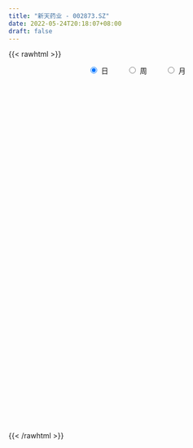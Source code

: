 ```yaml
---
title: "新天药业 - 002873.SZ"
date: 2022-05-24T20:18:07+08:00
draft: false
---
```

{{< rawhtml >}}
    <div style="text-align: center">
        <label style="padding: 1rem;"><input style="margin-right: .5rem" type="radio" name="period" value="D" checked onclick="period_change(this)">日</label>
        <label style="padding: 1rem;"><input style="margin-right: .5rem" type="radio" name="period" value="W" onclick="period_change(this)">周</label>
        <label style="padding: 1rem;"><input style="margin-right: .5rem" type="radio" name="period" value="M" onclick="period_change(this)">月</label>
    </div>
    <div id="chart" style="height: 700px;"></div> 
    <script type="text/javascript">
        const D_v = [24715.81,18120.41,24978.77,14807.0,13127.99,13633.59,8765.7,11957.4,8696.5,22290.1,14133.92,14016.88,11440.1,23404.55,13390.45,9945.0,8861.8,7482.54,7365.0,15581.73,11246.3,21466.5,11380.1,9120.42,6681.4,9017.72,13728.98,13682.2,17702.6,17655.6,14739.3,11319.2,12136.91,30451.6,52728.48,37661.29,27456.74,24420.52,17804.32,22872.69,14529.74,16535.61,13009.0,25426.0,15674.3,13408.0,15758.5,22353.2,18112.7,12294.31,12324.7,13164.8,15031.0,13748.0,9312.0,11059.79,12856.29,17052.29,8903.0,8312.0,12760.0,9969.0,8066.2,9204.7,8085.6,11410.9,11758.3,12037.3,11416.1,10175.37,12688.54,13873.02,7329.32,10973.2,6941.72,10850.0,27797.7,16879.37,15688.14,11519.75,12240.15,16129.81,14977.25,14001.5,8698.4,12789.5,16292.6,17965.65,15420.1,19074.95,12520.99,11849.57,17176.0,24327.5,24892.92,11468.3,15385.2,12308.4,20760.63,21590.97,18598.2,14095.34,15863.9,15883.23,8275.16,7845.08,9588.3,11549.9,32039.0,33499.1,22237.5,32862.23,13867.17,26490.34,51060.84,31153.59,28374.12,23462.15,33867.72,18898.92,27095.85,48805.3,27966.44,22360.18,91803.09,143190.97,80784.46,76938.61,40465.88,40793.08,41543.56,50558.86,136727.32,198269.78,119960.46,102415.23,91348.56,52138.52,39329.78,99443.66,48857.9,44948.94,39033.84,49114.3,49453.13,41168.14,25764.9,48626.3,35035.26,164230.72,74538.2,144336.56,217648.06,176234.66,243810.99,256646.07,151559.37,137445.27,99706.83,93881.56,220620.77,230561.55,375240.66,253749.6,321513.91,281226.69,248054.56,250546.24,177640.06,176641.27,140190.98,104358.23,130276.2,87047.26,90613.72,64604.68,155875.26,129327.85,153987.73,86765.77,155552.86,118005.1,100470.4,86231.02,77262.39,149579.5,81985.83,73507.62,102450.19,189594.89,273847.19,203001.54,243339.65,144013.16,116392.74,127761.58,162912.35,134421.16,98691.83,156432.14,123182.85,109715.78,143889.28,142641.18,85772.96,109428.3,130713.83,87002.75,142872.59,128772.23,147784.66,162629.67,143207.25,124811.04,107323.52,112824.46,113067.78,93180.4,82569.38,73233.01,49848.89,53792.29,42521.88,61770.82,45164.22,40643.71,34912.8,35775.81,36863.7,44295.05,37874.3,49483.77,49703.74,48452.4,45882.25,96846.25,90002.12,135686.29,175351.53,130990.78,108385.01,114255.77,72891.3,61848.8,43551.51,55181.54,47434.94,53223.24,71822.07,72129.72]
const D_histogram = [0.0,-0.0004531054,-0.0260670757,-0.0325449763,-0.0592130631,-0.0716546475,-0.0788821027,-0.0768518961,-0.0657850761,-0.0426879041,-0.0362594507,-0.0441514362,-0.0333440567,0.0031861711,0.0204124716,0.020058835,0.013643414,0.0087115726,0.0031422502,0.0069606084,0.0191655861,0.03367812,0.0266164353,0.0095073254,0.0173148201,0.0221793611,0.0434583156,0.0561526306,0.0717285463,0.0532670046,0.0464627795,0.0535594011,0.0557346578,0.0822109038,0.1132875088,0.0973693543,0.0512426286,-0.0011019547,-0.0378451329,-0.0800024998,-0.0950813027,-0.0949056351,-0.0876739113,-0.0728994873,-0.0791627151,-0.0894495036,-0.0723503857,-0.0429148691,-0.0327130673,-0.0236353679,-0.0320917538,-0.0460056549,-0.074356915,-0.1014414809,-0.0969164115,-0.0712296567,-0.029359887,0.0032113854,0.0223111195,0.0355590518,0.0316065124,0.0343283255,0.0428313736,0.0380071014,0.0377593262,0.0252714967,0.0275791855,0.0152747067,0.0049134353,-0.0000603082,-0.0159787206,-0.0164625613,-0.0076689136,0.0115058723,0.0165703153,0.0279695803,0.04678793,0.0523026634,0.0636466023,0.0710695711,0.0782216233,0.0923981294,0.0995448167,0.0980334555,0.0895854893,0.0688215147,0.0740847711,0.0779028967,0.0544573624,0.0432868902,0.0402907224,0.0347422008,0.0319026857,0.041316123,0.0036023506,-0.0124712354,-0.0569445594,-0.0575151983,-0.0281355734,0.0066957365,0.0271548469,0.0392965346,0.0536995406,0.0440343844,0.0342724067,0.0285273572,0.0173356159,0.0101120438,0.0034529768,0.0125307633,0.0059000937,-0.0293811062,-0.0460695929,-0.0236977927,0.0197591934,0.0403939715,0.0523789466,0.0463501799,0.0164839944,0.0028164369,-0.0090948581,-0.0457828443,-0.0719135279,-0.0745771404,0.0098915201,0.0328415581,0.0459492858,0.0131674127,-0.0122271659,-0.0156780215,-0.0121782868,-0.021708531,0.0581462047,0.0780261583,0.0839839918,0.1151735127,0.086889943,0.0494178429,0.0271835652,0.0392161958,0.030525027,0.0207177946,-0.0052764896,-0.0113238661,-0.0268622666,-0.0372628579,-0.0533856736,-0.0759572671,-0.0807928151,-0.0191909318,0.0144967434,0.1284448847,0.2392075584,0.4035252116,0.5031700175,0.4167862567,0.327786392,0.3093501328,0.3915627064,0.5431450283,0.4584359368,0.4983302287,0.4969482392,0.5988229109,0.7638169933,0.74419377,0.5533053188,0.4405916627,0.2790344536,0.0998015848,-0.0819800067,-0.2416030616,-0.4390459892,-0.592683177,-0.7541313804,-0.8388173938,-0.8773354349,-0.7495185636,-0.703680424,-0.6532263256,-0.50722312,-0.3997266863,-0.4359614287,-0.3966559157,-0.2307493786,-0.1487398656,-0.1245518011,-0.1120621345,0.0286275103,0.2549935189,0.5372902132,0.5105973335,0.463417174,0.3626933669,0.260304491,0.1680278561,0.1267488304,-0.0019444146,-0.0497647735,-0.2248793167,-0.3667024338,-0.389405833,-0.3168624937,-0.2783220747,-0.2924743295,-0.3312248957,-0.3104929494,-0.2592394099,-0.0971394972,-0.0774177177,-0.0137760974,0.0945104804,0.1036341215,-0.0049933154,-0.1013087798,-0.178245653,-0.2124317426,-0.2998709893,-0.3062929017,-0.3534355803,-0.4024027455,-0.455411133,-0.4745887104,-0.5145089756,-0.4901365093,-0.4760430835,-0.4501772176,-0.4006699081,-0.3705736555,-0.3737986128,-0.3688078666,-0.409142843,-0.4122988484,-0.3508415112,-0.3042765001,-0.1864684313,-0.0406062913,0.1625108838,0.3292313152,0.3966402806,0.4286356856,0.4747091324,0.4686733213,0.4579425916,0.4227281275,0.3622012476,0.3245324935,0.2973203397,0.3105962186,0.2208482058]
const D_fast = [0.0,-0.0005663818,-0.032697121,-0.0473112657,-0.0887826182,-0.1191378646,-0.1460858454,-0.1632686128,-0.1686480618,-0.1562228658,-0.1588592751,-0.1777891197,-0.1753177544,-0.1379909838,-0.1156615654,-0.1110004933,-0.1140050608,-0.116759009,-0.1215427689,-0.1159842586,-0.0989878844,-0.0760558204,-0.0764633963,-0.0911956748,-0.0790594751,-0.0686500939,-0.0365065605,-0.0097740878,0.0237339645,0.0185891739,0.0234006438,0.0438871156,0.0599960367,0.1070250086,0.1664234908,0.174847675,0.1415316064,0.0889115344,0.0427070731,-0.0194509189,-0.0583000474,-0.0818507885,-0.0965375426,-0.0999879904,-0.1260418969,-0.1586910614,-0.1596795399,-0.1409727406,-0.1389492056,-0.1357803482,-0.1522596725,-0.1776749873,-0.2246154763,-0.2770604123,-0.2967644458,-0.2888851052,-0.2543553072,-0.2209811884,-0.1963036745,-0.1741659792,-0.1702168905,-0.1589129961,-0.1397021045,-0.1350246013,-0.125832545,-0.1320025004,-0.1228000152,-0.1312858173,-0.1404187298,-0.1454075504,-0.1653206429,-0.169920124,-0.1630437047,-0.1409924507,-0.1317854289,-0.1133937688,-0.0828784366,-0.0642880374,-0.0370324479,-0.0118420863,0.0148653717,0.0521414101,0.0841743016,0.1071713044,0.1211197104,0.1175611145,0.1413455637,0.1646394135,0.1548082198,0.1544594702,0.1615359829,0.1646730116,0.1698091678,0.1895516359,0.1527384512,0.1335470563,0.0748375925,0.059888154,0.0822338855,0.1187391295,0.1459869517,0.1679527731,0.1957806642,0.197124104,0.1959302281,0.1973170179,0.1904591806,0.1857636194,0.1799677966,0.1921782739,0.1870226277,0.1443961513,0.1161902663,0.1326376184,0.1810344028,0.2117676738,0.2368473855,0.2424061638,0.2166609769,0.2036975287,0.1895125191,0.1413788219,0.0972697563,0.0759618587,0.1629033992,0.1940638267,0.2186588759,0.189168856,0.1607174859,0.1533471249,0.1538022879,0.1388449109,0.2332361978,0.2726226909,0.2995765224,0.3595594215,0.3529983376,0.3278806982,0.3124423118,0.3342789913,0.3332190793,0.3285912955,0.3012778889,0.2923995459,0.2701455787,0.250429273,0.2209600389,0.1793991286,0.1543653768,0.2111695272,0.2484813882,0.3945407508,0.565105314,0.8303042702,1.0557415803,1.0735543837,1.066501117,1.1254023911,1.3055056412,1.5928742202,1.6227741129,1.787250962,1.9101060323,2.1616864317,2.5176347625,2.6840599816,2.6314978601,2.6289321197,2.5371335241,2.3828510514,2.1805744583,1.9605506379,1.653346213,1.3515382309,1.0015571825,0.7071668206,0.4493149208,0.3897521513,0.2596701848,0.1468177018,0.1660151274,0.1735798895,0.0283547899,-0.031503676,0.0767155165,0.1215400631,0.1145901773,0.0990643103,0.2469108326,0.537025221,0.9536444686,1.0546009222,1.1232750563,1.1132245909,1.0759118377,1.0256421669,1.0160503488,0.8868710002,0.8266094478,0.5952750755,0.3617763499,0.2417214925,0.2350492083,0.2040091086,0.1167382715,-0.0048185186,-0.0617098097,-0.0752661226,0.0625489157,0.0629162658,0.1231138618,0.2550280597,0.2900602311,0.1801844654,0.058541806,-0.0629564805,-0.1502505057,-0.3126574998,-0.3956526376,-0.5311542112,-0.6807220628,-0.8475832335,-0.9854079886,-1.1539554976,-1.2521171586,-1.3570345037,-1.4437129422,-1.4943731097,-1.556920271,-1.6535948815,-1.7408061019,-1.8834267891,-1.9896575066,-2.0159105472,-2.0454146611,-1.9742237001,-1.838513133,-1.5947682369,-1.3457399767,-1.1791709411,-1.0400166148,-0.8752658849,-0.7641333656,-0.6603784475,-0.5899108797,-0.5598874477,-0.5164230784,-0.4693051472,-0.3783802137,-0.412916175]
const D_slow = [0.0,-0.0001132764,-0.0066300453,-0.0147662894,-0.0295695551,-0.047483217,-0.0672037427,-0.0864167167,-0.1028629857,-0.1135349618,-0.1225998244,-0.1336376835,-0.1419736977,-0.1411771549,-0.136074037,-0.1310593282,-0.1276484748,-0.1254705816,-0.1246850191,-0.122944867,-0.1181534705,-0.1097339404,-0.1030798316,-0.1007030003,-0.0963742952,-0.090829455,-0.0799648761,-0.0659267184,-0.0479945818,-0.0346778307,-0.0230621358,-0.0096722855,0.0042613789,0.0248141049,0.0531359821,0.0774783206,0.0902889778,0.0900134891,0.0805522059,0.060551581,0.0367812553,0.0130548465,-0.0088636313,-0.0270885031,-0.0468791819,-0.0692415578,-0.0873291542,-0.0980578715,-0.1062361383,-0.1121449803,-0.1201679187,-0.1316693324,-0.1502585612,-0.1756189314,-0.1998480343,-0.2176554485,-0.2249954202,-0.2241925739,-0.218614794,-0.209725031,-0.2018234029,-0.1932413216,-0.1825334781,-0.1730317028,-0.1635918712,-0.1572739971,-0.1503792007,-0.146560524,-0.1453321652,-0.1453472422,-0.1493419224,-0.1534575627,-0.1553747911,-0.152498323,-0.1483557442,-0.1413633491,-0.1296663666,-0.1165907008,-0.1006790502,-0.0829116574,-0.0633562516,-0.0402567192,-0.0153705151,0.0091378488,0.0315342212,0.0487395998,0.0672607926,0.0867365168,0.1003508574,0.1111725799,0.1212452605,0.1299308107,0.1379064821,0.1482355129,0.1491361006,0.1460182917,0.1317821519,0.1174033523,0.1103694589,0.1120433931,0.1188321048,0.1286562384,0.1420811236,0.1530897197,0.1616578214,0.1687896607,0.1731235646,0.1756515756,0.1765148198,0.1796475106,0.181122534,0.1737772575,0.1622598592,0.1563354111,0.1612752094,0.1713737023,0.1844684389,0.1960559839,0.2001769825,0.2008810917,0.1986073772,0.1871616661,0.1691832842,0.1505389991,0.1530118791,0.1612222686,0.1727095901,0.1760014432,0.1729446518,0.1690251464,0.1659805747,0.1605534419,0.1750899931,0.1945965327,0.2155925306,0.2443859088,0.2661083945,0.2784628553,0.2852587466,0.2950627955,0.3026940523,0.3078735009,0.3065543785,0.303723412,0.2970078453,0.2876921309,0.2743457125,0.2553563957,0.2351581919,0.230360459,0.2339846448,0.266095866,0.3258977556,0.4267790585,0.5525715629,0.656768127,0.738714725,0.8160522582,0.9139429348,1.0497291919,1.1643381761,1.2889207333,1.4131577931,1.5628635208,1.7538177691,1.9398662116,2.0781925413,2.188340457,2.2580990704,2.2830494666,2.2625544649,2.2021536995,2.0923922022,1.944221408,1.7556885629,1.5459842144,1.3266503557,1.1392707148,0.9633506088,0.8000440274,0.6732382474,0.5733065758,0.4643162187,0.3651522397,0.3074648951,0.2702799287,0.2391419784,0.2111264448,0.2182833224,0.2820317021,0.4163542554,0.5440035887,0.6598578823,0.750531224,0.8156073467,0.8576143108,0.8893015184,0.8888154147,0.8763742213,0.8201543922,0.7284787837,0.6311273255,0.551911702,0.4823311834,0.409212601,0.3264063771,0.2487831397,0.1839732872,0.1596884129,0.1403339835,0.1368899592,0.1605175793,0.1864261096,0.1851777808,0.1598505858,0.1152891726,0.0621812369,-0.0127865104,-0.0893597358,-0.1777186309,-0.2783193173,-0.3921721005,-0.5108192781,-0.639446522,-0.7619806494,-0.8809914202,-0.9935357246,-1.0937032016,-1.1863466155,-1.2797962687,-1.3719982354,-1.4742839461,-1.5773586582,-1.665069036,-1.741138161,-1.7877552689,-1.7979068417,-1.7572791207,-1.6749712919,-1.5758112218,-1.4686523004,-1.3499750173,-1.2328066869,-1.118321039,-1.0126390072,-0.9220886953,-0.8409555719,-0.766625487,-0.6889764323,-0.6337643809]
const D_data = [['2021-05-13', 12.9274, 13.2396, 12.8423, 13.4737],['2021-05-14', 13.2893, 13.2325, 13.1048, 13.3744],['2021-05-17', 13.268, 12.8352, 12.7713, 13.3106],['2021-05-18', 12.8352, 12.9629, 12.6152, 12.9842],['2021-05-19', 12.9629, 12.5798, 12.5727, 12.9629],['2021-05-20', 12.5088, 12.5939, 12.4378, 12.7713],['2021-05-21', 12.6436, 12.5372, 12.4875, 12.8068],['2021-05-24', 12.821, 12.5656, 12.3456, 12.8423],['2021-05-25', 12.5798, 12.6436, 12.4591, 12.7075],['2021-05-26', 12.6436, 12.8281, 12.374, 12.9913],['2021-05-27', 12.7358, 12.6507, 12.5939, 12.7997],['2021-05-28', 12.6933, 12.4166, 12.4095, 12.7004],['2021-05-31', 12.5656, 12.6081, 12.3598, 12.6152],['2021-06-01', 12.7075, 13.0267, 12.6223, 13.2325],['2021-06-02', 12.9629, 12.9203, 12.8068, 13.1474],['2021-06-03', 12.9203, 12.7429, 12.7217, 13.0551],['2021-06-04', 12.8848, 12.6436, 12.6294, 12.8848],['2021-06-07', 12.6436, 12.6223, 12.5088, 12.7217],['2021-06-08', 12.7642, 12.5727, 12.5514, 12.7642],['2021-06-09', 12.5585, 12.672, 12.4662, 12.7217],['2021-06-10', 12.7004, 12.8139, 12.6223, 12.8919],['2021-06-11', 12.8494, 12.9203, 12.8423, 13.2112],['2021-06-15', 12.8919, 12.6791, 12.601, 13.0126],['2021-06-16', 12.6791, 12.4875, 12.4378, 12.6791],['2021-06-17', 12.4024, 12.7713, 12.4024, 12.8281],['2021-06-18', 12.7713, 12.7713, 12.6649, 12.8707],['2021-06-21', 12.7146, 13.0622, 12.6365, 13.0835],['2021-06-22', 13.2041, 13.0764, 12.9913, 13.3247],['2021-06-23', 13.0055, 13.2325, 12.899, 13.2751],['2021-06-24', 13.2325, 12.8423, 12.7855, 13.2325],['2021-06-25', 12.8352, 12.9558, 12.7784, 13.2325],['2021-06-28', 12.9558, 13.1687, 12.9132, 13.1828],['2021-06-29', 13.2538, 13.1757, 13.0409, 13.3744],['2021-06-30', 13.1899, 13.6156, 13.0764, 13.8356],['2021-07-01', 13.7434, 13.9136, 13.5589, 14.3819],['2021-07-02', 14.0059, 13.4596, 13.2609, 14.1478],['2021-07-05', 13.3744, 12.9842, 12.7784, 13.4596],['2021-07-06', 12.9416, 12.672, 12.5372, 13.048],['2021-07-07', 12.5798, 12.6223, 12.5585, 12.7926],['2021-07-08', 12.6294, 12.303, 12.2889, 12.7429],['2021-07-09', 12.3456, 12.4237, 12.2179, 12.5301],['2021-07-12', 12.5017, 12.5017, 12.4237, 12.7217],['2021-07-13', 12.4733, 12.5372, 12.3314, 12.6294],['2021-07-14', 12.5958, 12.6244, 12.4102, 12.9029],['2021-07-15', 12.5102, 12.3174, 12.2103, 12.5601],['2021-07-16', 12.3245, 12.146, 12.1389, 12.4316],['2021-07-19', 12.2174, 12.4316, 12.2031, 12.6173],['2021-07-20', 12.4745, 12.653, 12.4316, 12.7886],['2021-07-21', 12.653, 12.4745, 12.4459, 12.7529],['2021-07-22', 12.453, 12.4745, 12.3745, 12.6101],['2021-07-23', 12.5316, 12.2174, 12.196, 12.5673],['2021-07-26', 12.2531, 12.0389, 11.9675, 12.3674],['2021-07-27', 12.096, 11.6747, 11.6676, 12.2103],['2021-07-28', 11.6747, 11.4462, 11.2034, 11.7747],['2021-07-29', 11.5319, 11.6747, 11.5319, 11.7747],['2021-07-30', 11.639, 11.9246, 11.589, 12.0317],['2021-08-02', 12.1674, 12.2388, 11.9389, 12.3674],['2021-08-03', 12.4816, 12.2817, 12.1389, 12.4816],['2021-08-04', 12.2317, 12.2317, 12.146, 12.3102],['2021-08-05', 12.3102, 12.2388, 12.1603, 12.4102],['2021-08-06', 12.196, 12.046, 11.9175, 12.3316],['2021-08-09', 12.046, 12.1246, 11.9246, 12.196],['2021-08-10', 12.1389, 12.2317, 12.1389, 12.2745],['2021-08-11', 12.2317, 12.0817, 11.996, 12.2674],['2021-08-12', 12.1317, 12.1317, 12.0032, 12.2388],['2021-08-13', 12.0175, 11.9461, 11.8532, 12.1317],['2021-08-16', 12.0103, 12.1032, 11.9532, 12.2531],['2021-08-17', 12.0674, 11.8889, 11.8104, 12.1674],['2021-08-18', 11.8532, 11.839, 11.6747, 11.8961],['2021-08-19', 11.8889, 11.8461, 11.739, 11.9461],['2021-08-20', 11.8604, 11.6247, 11.5319, 11.8604],['2021-08-23', 11.6105, 11.739, 11.5033, 11.8461],['2021-08-24', 11.7461, 11.8461, 11.7461, 11.8747],['2021-08-25', 11.8175, 12.0317, 11.789, 12.096],['2021-08-26', 12.0246, 11.9104, 11.8747, 12.0317],['2021-08-27', 11.4676, 12.0317, 11.4676, 12.1032],['2021-08-30', 12.8529, 12.2174, 12.0817, 12.8529],['2021-08-31', 12.2317, 12.1389, 11.996, 12.3174],['2021-09-01', 12.2031, 12.2888, 12.0175, 12.3531],['2021-09-02', 12.3531, 12.3316, 12.2317, 12.453],['2021-09-03', 12.3316, 12.4173, 12.2817, 12.4887],['2021-09-06', 12.4245, 12.6244, 12.4102, 12.6744],['2021-09-07', 12.6744, 12.6673, 12.5173, 12.7387],['2021-09-08', 12.6244, 12.653, 12.5816, 12.7601],['2021-09-09', 12.7101, 12.6173, 12.5958, 12.7101],['2021-09-10', 12.6244, 12.453, 12.4388, 12.6887],['2021-09-13', 12.453, 12.8029, 12.3959, 12.91],['2021-09-14', 12.8243, 12.8815, 12.7315, 13.1742],['2021-09-15', 12.8815, 12.553, 12.4245, 12.8815],['2021-09-16', 12.503, 12.6673, 12.503, 12.9243],['2021-09-17', 12.653, 12.7815, 12.5744, 12.7815],['2021-09-22', 12.7387, 12.7744, 12.6101, 12.9029],['2021-09-23', 12.8458, 12.8315, 12.7172, 12.9672],['2021-09-24', 12.7815, 13.0528, 12.6387, 13.1314],['2021-09-27', 13.0885, 12.4245, 12.3388, 13.0885],['2021-09-28', 12.4816, 12.5673, 12.3316, 12.6315],['2021-09-29', 12.503, 12.0389, 12.0032, 12.503],['2021-09-30', 12.1032, 12.4388, 12.0032, 12.4887],['2021-10-08', 12.7244, 12.8743, 12.3674, 12.9814],['2021-10-11', 12.8672, 13.1242, 12.8529, 13.2671],['2021-10-12', 13.0957, 13.1242, 12.8957, 13.2456],['2021-10-13', 13.1171, 13.1528, 12.91, 13.2385],['2021-10-14', 13.1671, 13.3099, 13.0528, 13.317],['2021-10-15', 13.3028, 13.0814, 12.8529, 13.3099],['2021-10-18', 13.1457, 13.0814, 12.9743, 13.2028],['2021-10-19', 13.0386, 13.1385, 12.9886, 13.1885],['2021-10-20', 13.1385, 13.0671, 12.8672, 13.2099],['2021-10-21', 13.1671, 13.1028, 12.9315, 13.2599],['2021-10-22', 13.5598, 13.1028, 13.0885, 13.567],['2021-10-25', 13.2099, 13.3385, 13.1457, 13.6598],['2021-10-26', 13.2099, 13.1814, 13.0885, 13.4884],['2021-10-27', 13.1814, 12.7244, 12.503, 13.2028],['2021-10-28', 12.503, 12.8101, 12.4959, 12.8743],['2021-10-29', 12.7886, 13.3099, 12.6387, 13.3385],['2021-11-01', 13.367, 13.774, 13.3099, 14.2596],['2021-11-02', 14.0168, 13.7098, 13.5027, 14.0596],['2021-11-03', 13.6241, 13.7526, 13.4813, 13.9954],['2021-11-04', 13.7597, 13.6098, 13.4027, 13.7597],['2021-11-05', 13.5313, 13.2671, 13.0671, 13.5313],['2021-11-08', 13.3527, 13.3884, 13.1171, 13.4384],['2021-11-09', 13.4099, 13.367, 13.3527, 13.6241],['2021-11-10', 13.46, 12.93, 12.62, 13.46],['2021-11-11', 12.92, 12.87, 12.75, 13.04],['2021-11-12', 12.88, 13.05, 12.8, 13.09],['2021-11-15', 13.0, 14.36, 12.85, 14.36],['2021-11-16', 14.37, 13.92, 13.78, 14.98],['2021-11-17', 13.72, 13.95, 13.63, 14.04],['2021-11-18', 13.84, 13.37, 13.32, 13.94],['2021-11-19', 13.29, 13.33, 13.23, 13.54],['2021-11-22', 13.38, 13.54, 13.17, 13.58],['2021-11-23', 13.55, 13.64, 13.31, 13.7],['2021-11-24', 13.51, 13.47, 13.32, 13.61],['2021-11-25', 13.82, 14.82, 13.69, 14.82],['2021-11-26', 15.44, 14.42, 14.35, 15.48],['2021-11-29', 14.8, 14.41, 14.38, 14.96],['2021-11-30', 14.66, 14.94, 14.38, 14.96],['2021-12-01', 14.74, 14.32, 14.26, 14.75],['2021-12-02', 14.35, 14.12, 14.08, 14.4],['2021-12-03', 14.12, 14.22, 13.98, 14.32],['2021-12-06', 14.38, 14.69, 14.0, 14.79],['2021-12-07', 14.54, 14.51, 14.13, 14.6],['2021-12-08', 14.4, 14.51, 14.13, 14.77],['2021-12-09', 14.45, 14.26, 14.22, 14.58],['2021-12-10', 14.23, 14.46, 14.17, 14.67],['2021-12-13', 14.52, 14.31, 14.24, 14.67],['2021-12-14', 14.35, 14.32, 14.15, 14.46],['2021-12-15', 14.21, 14.18, 14.18, 14.44],['2021-12-16', 14.18, 13.98, 13.82, 14.24],['2021-12-17', 13.98, 14.1, 13.78, 14.12],['2021-12-20', 14.02, 15.08, 14.0, 15.47],['2021-12-21', 14.84, 15.02, 14.45, 15.03],['2021-12-22', 15.03, 16.52, 15.02, 16.52],['2021-12-23', 16.6, 17.28, 16.2, 18.17],['2021-12-24', 17.45, 19.01, 17.05, 19.01],['2021-12-27', 19.78, 19.35, 18.54, 20.66],['2021-12-28', 19.19, 17.51, 17.42, 19.3],['2021-12-29', 17.4, 17.4, 17.15, 18.09],['2021-12-30', 17.63, 18.36, 17.48, 18.48],['2021-12-31', 18.92, 20.2, 18.92, 20.2],['2022-01-04', 22.11, 22.22, 20.8, 22.22],['2022-01-05', 22.45, 20.0, 20.0, 22.47],['2022-01-06', 19.06, 22.0, 19.06, 22.0],['2022-01-07', 24.08, 22.18, 22.0, 24.2],['2022-01-10', 23.34, 24.4, 23.29, 24.4],['2022-01-11', 24.4, 26.7, 23.23, 26.84],['2022-01-12', 25.5, 25.65, 24.66, 28.17],['2022-01-13', 25.04, 23.74, 23.13, 25.33],['2022-01-14', 23.0, 24.6, 22.68, 25.75],['2022-01-17', 25.02, 23.85, 23.58, 25.7],['2022-01-18', 23.17, 23.18, 22.44, 23.85],['2022-01-19', 22.56, 22.5, 21.83, 23.4],['2022-01-20', 22.96, 22.04, 21.96, 23.2],['2022-01-21', 21.21, 20.63, 20.38, 21.76],['2022-01-24', 20.42, 20.1, 19.75, 20.74],['2022-01-25', 19.83, 18.87, 18.8, 20.2],['2022-01-26', 18.97, 18.76, 18.65, 19.4],['2022-01-27', 19.39, 18.52, 18.4, 20.29],['2022-01-28', 18.52, 20.37, 18.12, 20.37],['2022-02-07', 20.57, 19.38, 18.68, 21.03],['2022-02-08', 19.51, 19.28, 18.82, 19.82],['2022-02-09', 19.42, 20.65, 18.68, 21.2],['2022-02-10', 20.65, 20.58, 20.13, 21.56],['2022-02-11', 20.32, 18.71, 18.58, 20.63],['2022-02-14', 18.49, 19.39, 18.48, 19.7],['2022-02-15', 19.44, 21.33, 18.7, 21.33],['2022-02-16', 22.16, 20.84, 20.59, 22.17],['2022-02-17', 21.08, 20.33, 20.1, 21.14],['2022-02-18', 20.32, 20.22, 19.71, 21.13],['2022-02-21', 20.4, 22.24, 19.72, 22.24],['2022-02-22', 22.37, 24.46, 21.18, 24.46],['2022-02-23', 24.91, 26.91, 24.45, 26.91],['2022-02-24', 25.72, 24.22, 24.22, 26.07],['2022-02-25', 25.0, 24.24, 22.89, 25.76],['2022-02-28', 23.0, 23.6, 22.01, 23.92],['2022-03-01', 24.08, 23.39, 22.6, 24.24],['2022-03-02', 23.37, 23.28, 22.73, 24.36],['2022-03-03', 23.28, 23.8, 22.8, 24.96],['2022-03-04', 23.32, 22.42, 22.21, 24.47],['2022-03-07', 22.83, 23.06, 22.23, 23.82],['2022-03-08', 23.92, 20.87, 20.83, 24.3],['2022-03-09', 21.08, 20.3, 19.07, 21.13],['2022-03-10', 20.63, 21.14, 20.4, 21.24],['2022-03-11', 20.71, 22.27, 20.5, 22.82],['2022-03-14', 22.85, 21.98, 21.79, 23.8],['2022-03-15', 21.58, 21.22, 21.1, 22.5],['2022-03-16', 21.18, 20.57, 19.38, 21.72],['2022-03-17', 20.4, 21.05, 19.99, 22.4],['2022-03-18', 20.74, 21.43, 20.51, 21.5],['2022-03-21', 21.13, 23.28, 21.12, 23.46],['2022-03-22', 23.0, 21.94, 21.3, 23.0],['2022-03-23', 21.7, 22.7, 21.01, 22.97],['2022-03-24', 22.3, 23.78, 21.86, 24.7],['2022-03-25', 23.23, 22.96, 22.92, 24.34],['2022-03-28', 22.44, 21.28, 20.66, 23.2],['2022-03-29', 20.6, 20.86, 19.99, 21.21],['2022-03-30', 20.8, 20.54, 19.7, 20.8],['2022-03-31', 20.23, 20.63, 19.9, 21.5],['2022-04-01', 20.1, 19.43, 19.38, 20.24],['2022-04-06', 19.62, 19.94, 19.62, 20.6],['2022-04-07', 19.88, 19.0, 18.8, 20.1],['2022-04-08', 18.96, 18.38, 18.2, 19.04],['2022-04-11', 18.35, 17.66, 17.35, 18.43],['2022-04-12', 17.5, 17.45, 17.16, 17.88],['2022-04-13', 17.11, 16.55, 16.45, 17.3],['2022-04-14', 16.55, 16.81, 16.47, 16.94],['2022-04-15', 16.7, 16.28, 16.16, 16.7],['2022-04-18', 16.13, 16.03, 15.59, 16.29],['2022-04-19', 16.26, 16.04, 15.8, 16.39],['2022-04-20', 16.08, 15.54, 15.42, 16.23],['2022-04-21', 15.54, 14.72, 14.68, 15.6],['2022-04-22', 14.68, 14.34, 14.2, 14.88],['2022-04-25', 14.34, 13.16, 13.02, 14.34],['2022-04-26', 13.18, 12.96, 12.87, 13.35],['2022-04-27', 12.76, 13.39, 12.36, 13.42],['2022-04-28', 13.38, 12.99, 12.74, 13.39],['2022-04-29', 13.47, 13.88, 13.4, 14.28],['2022-05-05', 13.81, 14.6, 13.75, 14.6],['2022-05-06', 14.32, 16.06, 14.15, 16.06],['2022-05-09', 16.47, 16.56, 15.6, 17.48],['2022-05-10', 15.9, 16.01, 15.68, 16.16],['2022-05-11', 16.0, 15.95, 15.8, 16.35],['2022-05-12', 15.71, 16.5, 15.5, 16.72],['2022-05-13', 16.55, 16.15, 16.01, 16.69],['2022-05-16', 16.15, 16.25, 16.0, 16.61],['2022-05-17', 16.2, 16.02, 15.7, 16.2],['2022-05-18', 16.1, 15.62, 15.48, 16.15],['2022-05-19', 15.35, 15.79, 15.21, 15.91],['2022-05-20', 15.95, 15.88, 15.8, 16.28],['2022-05-23', 16.02, 16.49, 16.02, 16.49],['2022-05-24', 16.4, 15.11, 15.1, 16.44]]
const W_v = [65993.32,56971.7,43283.5,33449.09,34954.99,72734.31,53697.53,87902.03,53806.64,44876.63,52457.13,61741.36,64432.56,91492.58,141532.18,121830.65,75459.21,81254.53,52318.1,36235.0,32809.08,24850.26,27522.65,45016.38,29559.0,80287.24,122917.55,38606.0,26200.0,26270.95,14620.0,6423.0,38476.82,40691.08,42841.11,123427.43,206165.2,114162.48,277750.87,154624.55,122551.71,87290.19,141798.58,135927.61,111999.92,77910.0,52480.23,41001.92,35922.0,43755.0,165384.13,269278.27,266897.75,175582.04,110087.66,76286.05,57109.3,58595.83,53895.93,48943.89,39099.29,37576.8,28916.71,60451.22,43503.92,54381.68,48295.07,48914.59,112537.69,117745.49,38082.58,53312.77,41270.11,32660.08,47799.53,20774.88,32559.07,24436.28,53233.85,34005.14,59835.26,84708.92,120685.37,143186.89,88969.46,86109.69,84719.36,86706.55,158810.84,65947.02,47406.62,13572.41,40641.84,36327.48,26542.05,28262.1,22917.2,43652.3,68415.86,52378.56,63946.14,36240.14,35104.28,52794.73,28422.83,35201.24,35206.68,107271.47,59293.02,43881.44,53833.38,43438.37,67360.09,97324.69,185113.15,193265.46,106795.15,67246.13,61337.7,43330.4,42164.15,29426.17,211394.48,146174.38,169242.08,93192.88,102390.03,130663.44,138689.15,108462.24,235190.11,118382.57,118766.75,106347.08,63421.79,170916.27,490521.5699999999,655990.24,436555.9,424039.41,372380.28,229892.23,128618.72,66545.79,114529.01,242304.3,145292.26,224006.6,332453.51,247629.23,82568.31,123889.18,275288.69,373035.89,207438.83,264005.99,223348.14,81719.42,73461.4,68519.35,73000.34,73510.52,47430.65,42563.72,27888.15,9145.52,65846.63,66620.99,53189.41,52879.33,45319.6,35272.81,41046.83,29363.13,32545.94,21019.18,35296.56,50752.13,42166.9,35607.29,28152.9,25193.82,28136.0,14004.79,11335.2,25327.06,19175.64,17130.5,34310.24,20922.56,140386.48,42437.74,42449.37,54296.47,84531.31,48926.02,96029.83,75313.05,71094.8,67041.9,63142.07,36199.64,77508.68,144297.48,107084.01,84052.91,80843.41,62315.59,59883.58,46736.4,58075.61,49967.26,84125.11,66596.46,81274.29,53353.07,64054.82,20760.63,86031.64,69297.44,128956.34,167918.42,145126.69,433183.01,467892.6,405192.55,281398.64,200047.73,776988.2000000001,889168.5299999999,920304.5399999998,1355091.0,729106.7399999999,527468.77,614781.86,468566.36,1012233.4600000001,685500.9900000001,631911.8800000001,555559.02,725266.4,551207.2000000001,205651.28,243892.92,189721.66,290368.41,225688.41,601874.39,261240.03,143951.79]
const W_histogram = [0.0,-0.1275268376,-0.1873359231,-0.2313817567,-0.2577078634,-0.192866487,-0.102764774,0.0165558972,0.0734863285,0.087106897,0.1554980816,0.1969578111,0.2552018558,0.2992967762,0.4779911518,0.4705359851,0.5124287586,0.3662734888,0.3091869046,0.1582265723,-0.0214020667,-0.1461632953,-0.2735743028,-0.2646640836,-0.2987476731,-0.1861395867,-0.1393102707,-0.1476789623,-0.2569226243,-0.3173728732,-0.2726189802,-0.2325346749,-0.2561202065,-0.1826331859,-0.1882130974,-0.0832764396,0.2036813917,0.3168010718,0.4773389963,0.3749032592,0.3451224775,0.3971567347,0.3732552449,0.377618937,0.3967777089,0.1798047826,0.1037320398,-0.0259523462,-0.1600267234,-0.1866492721,-0.3423644231,-0.2726205489,-0.1961836984,-0.2677748716,-0.4848177476,-0.5887784913,-0.7026404042,-0.722174698,-0.7023673195,-0.6762097246,-0.64274935,-0.5838963255,-0.5149280748,-0.5444506606,-0.5031308758,-0.4080957001,-0.2811981446,-0.1843561815,-0.0656409349,-0.0035220572,0.0315535989,0.0657395007,0.0722688837,0.095539492,0.1372977891,0.1791563161,0.1888381154,0.2003183885,0.2154604637,0.2275667949,0.2527884721,0.2874784868,0.3498800547,0.3779740694,0.4123205888,0.4357204377,0.3912058674,0.3913494487,0.3539115824,0.327304169,0.2326822621,0.1537604938,0.0727413541,-0.0068575651,-0.0634133086,-0.0763663883,-0.1204173148,-0.1232190543,-0.0922594593,-0.0847944382,-0.041358839,-0.0239493388,-0.0124531067,-0.0142421373,-0.0210856576,-0.0757265524,-0.0766680988,-0.0329107403,-0.010204344,0.021115027,0.0628948137,0.0899819155,0.1292092484,0.1624311695,0.1708553162,0.1939912607,0.1607352427,0.1394467768,0.1111476322,0.0549104731,-0.0002518368,-0.0338324519,0.0303846597,0.0691307666,0.0856710215,0.1106582139,0.1267609486,0.1577770742,0.1849040478,0.1663067109,0.1709938108,0.1144178292,0.104128531,0.0141459297,-0.0075896162,0.0614496467,0.3642487268,0.3234546949,0.2907707537,0.2511572051,0.1573567903,0.0458621635,-0.0862988884,-0.1558248721,-0.2082131549,-0.1867333776,-0.2070404605,-0.1497536591,-0.0762205319,-0.026818007,0.0062906016,0.0058087475,0.0752699056,0.0852143727,0.0954300031,0.1919949904,0.1718691139,0.1399575701,0.0948589025,0.0508860501,-0.0232495631,-0.1164292572,-0.1692979771,-0.2200105797,-0.2585090908,-0.2432784849,-0.2095551572,-0.1859145256,-0.1585345467,-0.1289849599,-0.1092861156,-0.0874957421,-0.0961229465,-0.0692627099,-0.1020051547,-0.1298620291,-0.1845922893,-0.1931048693,-0.2030142441,-0.1942459864,-0.1783189252,-0.1990809411,-0.1887748973,-0.1500502729,-0.089317458,-0.0485561186,-0.0155484213,-0.0094724167,0.027423665,0.0354556729,0.0710792201,0.0943468756,0.1048104896,0.1327287247,0.1761582366,0.2230069258,0.2703938419,0.2434781242,0.2075229971,0.1894970035,0.1863934318,0.1652136314,0.154720917,0.1715010461,0.1058446805,0.0401058437,-0.0000512091,-0.0453112725,-0.064860647,-0.0812452677,-0.1087378112,-0.0950187593,-0.0573373841,-0.0288113259,0.0112324526,0.0527201826,0.0363201604,0.05139079,0.0707035027,0.0796505789,0.0933010548,0.0930232638,0.0726946297,0.0724222509,0.1362622658,0.1543047323,0.1704244472,0.1458149665,0.4329540311,0.662050241,0.8916637201,1.1356121856,0.9653741996,0.779019576,0.5012121011,0.381806508,0.5272557063,0.4571891901,0.361248074,0.2092611061,0.1808840072,-0.0918588965,-0.3449907474,-0.6387834238,-0.9309936775,-1.1103218895,-1.0384878628,-0.9440078627,-0.8611093769,-0.8197618249]
const W_fast = [0.0,-0.159408547,-0.2660516132,-0.367942886,-0.4586959586,-0.442071204,-0.3776606845,-0.2542010389,-0.1788990256,-0.1435017328,-0.0362360278,0.0544631545,0.1765076631,0.2954267777,0.5936189412,0.7037977708,0.8737977339,0.8192108363,0.8394209782,0.728017289,0.5430381333,0.381736081,0.1859314977,0.1286756961,0.0199051883,0.085978378,0.0979801264,0.0526916941,-0.1207826239,-0.2605760911,-0.2839769432,-0.3020263067,-0.3896418899,-0.3618131658,-0.4144463515,-0.3303288036,0.0075493756,0.1998693236,0.4797419972,0.4710320748,0.5275319126,0.6788553534,0.7482676748,0.8470361012,0.9653893003,0.7933675697,0.7432278369,0.6070553643,0.4329743062,0.3596894395,0.1183831828,0.1199719197,0.1473628456,0.0088279546,-0.3294193584,-0.5805747249,-0.8700967388,-1.0701747071,-1.2259591586,-1.3688539948,-1.4960809577,-1.5832020146,-1.6429657826,-1.8086010336,-1.8930639677,-1.900052717,-1.8434546976,-1.7927017799,-1.6903967671,-1.6291584036,-1.5861943478,-1.5355735708,-1.5109769669,-1.4638214857,-1.3877387412,-1.3010911353,-1.2441998071,-1.1826399369,-1.1136327458,-1.0446347158,-0.9562159206,-0.8496562842,-0.6997847026,-0.5771971706,-0.4397705039,-0.3074405457,-0.2541536491,-0.1561727056,-0.1051326764,-0.0499140474,-0.0863653889,-0.1268470338,-0.1896808349,-0.2709941454,-0.343403216,-0.3754478929,-0.449603148,-0.483209651,-0.4753149209,-0.4890485094,-0.4559526199,-0.4445304544,-0.436147499,-0.4414970639,-0.4536119986,-0.5271845315,-0.5472931026,-0.5117634291,-0.4916081188,-0.4550099912,-0.3975065009,-0.3479239203,-0.2763942753,-0.2025645618,-0.1514265861,-0.0797928264,-0.0728650337,-0.0592918054,-0.0598040419,-0.1023135828,-0.1575388519,-0.19957758,-0.1277643034,-0.0717355049,-0.0337774946,0.0188742513,0.0666672231,0.1371276173,0.2104806029,0.2334599437,0.2808954962,0.2529239719,0.2686668065,0.1822206876,0.1585877376,0.2429894123,0.6368506741,0.6769203159,0.7169290631,0.7401048158,0.6856435985,0.5856145127,0.4318787387,0.323396537,0.2189549654,0.1937513984,0.1216842002,0.1415325869,0.1960105812,0.2387086042,0.2733898633,0.274360196,0.3626388305,0.3938868908,0.427960022,0.5725237569,0.5953651589,0.5984430076,0.5770590656,0.5458077257,0.4658597218,0.3435727134,0.2483794992,0.1426642516,0.0395384679,-0.0060505475,-0.0247160091,-0.0475540089,-0.0598076667,-0.0625043198,-0.0701270045,-0.0702105665,-0.1028685075,-0.0933239484,-0.1515676818,-0.2118900635,-0.312768396,-0.3695571933,-0.4302201292,-0.4700133681,-0.4986660382,-0.5691982893,-0.6060859699,-0.6048739138,-0.5664704633,-0.5378481536,-0.5087275616,-0.5050196612,-0.4612676633,-0.4443717371,-0.3909783849,-0.3441240105,-0.3074577741,-0.2463573578,-0.1588882868,-0.0562878661,0.0586975104,0.0926513238,0.108576946,0.1379252033,0.1814199895,0.201543597,0.2297311118,0.2893865024,0.250191307,0.194478931,0.154309076,0.0977211944,0.0619566582,0.0252607206,-0.0294162757,-0.0394519136,-0.0161048844,0.0052183422,0.0480702339,0.1027380096,0.0954180274,0.1233363545,0.1603249429,0.1891846638,0.2261604034,0.2491384284,0.2469834517,0.2648166357,0.362722217,0.4193408666,0.4780666933,0.4899109542,0.8852885266,1.2798972968,1.7324267059,2.2602782178,2.3313837816,2.3397840521,2.1872796024,2.1633256364,2.4405887612,2.4848195426,2.4791904449,2.3795187536,2.3963626564,2.1006550286,1.7612754908,1.3077869585,0.7828282855,0.3259196011,0.138131662,-0.0033903035,-0.1357691619,-0.2993620662]
const W_slow = [0.0,-0.0318817094,-0.0787156902,-0.1365611293,-0.2009880952,-0.2492047169,-0.2748959105,-0.2707569362,-0.252385354,-0.2306086298,-0.1917341094,-0.1424946566,-0.0786941927,-0.0038699986,0.1156277894,0.2332617856,0.3613689753,0.4529373475,0.5302340736,0.5697907167,0.5644402,0.5278993762,0.4595058005,0.3933397796,0.3186528614,0.2721179647,0.237290397,0.2003706564,0.1361400004,0.0567967821,-0.011357963,-0.0694916317,-0.1335216834,-0.1791799798,-0.2262332542,-0.2470523641,-0.1961320161,-0.1169317482,0.0024030009,0.0961288157,0.1824094351,0.2816986187,0.3750124299,0.4694171642,0.5686115914,0.6135627871,0.639495797,0.6330077105,0.5930010296,0.5463387116,0.4607476058,0.3925924686,0.343546544,0.2766028261,0.1553983892,0.0082037664,-0.1674563347,-0.3480000091,-0.523591839,-0.6926442702,-0.8533316077,-0.9993056891,-1.1280377078,-1.2641503729,-1.3899330919,-1.4919570169,-1.5622565531,-1.6083455984,-1.6247558322,-1.6256363465,-1.6177479467,-1.6013130715,-1.5832458506,-1.5593609776,-1.5250365303,-1.4802474513,-1.4330379225,-1.3829583254,-1.3290932094,-1.2722015107,-1.2090043927,-1.137134771,-1.0496647573,-0.95517124,-0.8520910928,-0.7431609834,-0.6453595165,-0.5475221543,-0.4590442587,-0.3772182165,-0.319047651,-0.2806075275,-0.262422189,-0.2641365803,-0.2799899074,-0.2990815045,-0.3291858332,-0.3599905968,-0.3830554616,-0.4042540712,-0.4145937809,-0.4205811156,-0.4236943923,-0.4272549266,-0.432526341,-0.4514579791,-0.4706250038,-0.4788526889,-0.4814037748,-0.4761250181,-0.4604013147,-0.4379058358,-0.4056035237,-0.3649957313,-0.3222819023,-0.2737840871,-0.2336002764,-0.1987385822,-0.1709516742,-0.1572240559,-0.1572870151,-0.1657451281,-0.1581489631,-0.1408662715,-0.1194485161,-0.0917839626,-0.0600937255,-0.0206494569,0.0255765551,0.0671532328,0.1099016855,0.1385061428,0.1645382755,0.1680747579,0.1661773539,0.1815397656,0.2726019473,0.353465621,0.4261583094,0.4889476107,0.5282868083,0.5397523491,0.518177627,0.479221409,0.4271681203,0.3804847759,0.3287246608,0.291286246,0.272231113,0.2655266113,0.2670992617,0.2685514485,0.2873689249,0.3086725181,0.3325300189,0.3805287665,0.423496045,0.4584854375,0.4822001631,0.4949216756,0.4891092849,0.4600019706,0.4176774763,0.3626748314,0.2980475587,0.2372279374,0.1848391481,0.1383605167,0.09872688,0.0664806401,0.0391591111,0.0172851756,-0.006745561,-0.0240612385,-0.0495625271,-0.0820280344,-0.1281761067,-0.1764523241,-0.2272058851,-0.2757673817,-0.320347113,-0.3701173483,-0.4173110726,-0.4548236408,-0.4771530053,-0.489292035,-0.4931791403,-0.4955472445,-0.4886913282,-0.47982741,-0.462057605,-0.4384708861,-0.4122682637,-0.3790860825,-0.3350465234,-0.2792947919,-0.2116963314,-0.1508268004,-0.0989460511,-0.0515718002,-0.0049734423,0.0363299656,0.0750101948,0.1178854563,0.1443466265,0.1543730874,0.1543602851,0.143032467,0.1268173052,0.1065059883,0.0793215355,0.0555668457,0.0412324997,0.0340296682,0.0368377813,0.050017827,0.0590978671,0.0719455645,0.0896214402,0.1095340849,0.1328593486,0.1561151646,0.174288822,0.1923943847,0.2264599512,0.2650361343,0.3076422461,0.3440959877,0.4523344955,0.6178470557,0.8407629858,1.1246660322,1.3660095821,1.5607644761,1.6860675013,1.7815191283,1.9133330549,2.0276303524,2.1179423709,2.1702576475,2.2154786493,2.1925139251,2.1062662383,1.9465703823,1.713821963,1.4362414906,1.1766195249,0.9406175592,0.725340215,0.5203997588]
const W_data = [['2017-07-14', 18.3395, 17.1817, 16.9056, 18.459],['2017-07-21', 16.9221, 15.1834, 15.0309, 17.0087],['2017-07-28', 14.9691, 15.3894, 14.7013, 15.6201],['2017-08-04', 15.3276, 15.1215, 15.0433, 15.5418],['2017-08-11', 15.2452, 14.932, 14.9032, 15.7808],['2017-08-18', 14.9073, 15.9662, 14.862, 16.8232],['2017-08-25', 15.925, 16.5472, 15.8714, 16.5472],['2017-09-01', 16.6172, 17.4083, 16.5637, 17.5113],['2017-09-08', 17.4083, 17.1034, 16.815, 17.4289],['2017-09-15', 17.1199, 16.782, 16.7738, 17.466],['2017-09-22', 16.7779, 17.7585, 16.5719, 17.9646],['2017-09-29', 17.6761, 17.8368, 16.9839, 18.3024],['2017-10-13', 18.0346, 18.4837, 17.8822, 18.7227],['2017-10-20', 18.459, 18.801, 17.7173, 19.0564],['2017-10-27', 18.8793, 21.4133, 18.7598, 22.0519],['2017-11-03', 21.0548, 19.9506, 19.7239, 22.056],['2017-11-10', 20.0989, 21.1001, 19.9423, 21.3432],['2017-11-17', 21.129, 18.871, 18.6156, 22.0437],['2017-11-24', 19.1595, 19.7775, 18.9081, 20.7993],['2017-12-01', 19.485, 18.3024, 17.3177, 19.485],['2017-12-08', 18.0882, 17.1817, 16.0775, 18.0882],['2017-12-15', 17.0993, 17.054, 16.4771, 17.5525],['2017-12-22', 17.0334, 16.2382, 15.822, 17.2888],['2017-12-29', 16.2382, 17.4701, 15.7314, 17.7173],['2018-01-05', 17.4495, 16.6873, 16.4813, 17.5113],['2018-01-12', 16.6831, 18.5867, 16.2752, 18.5867],['2018-01-19', 18.7474, 18.1005, 17.7709, 19.4479],['2018-01-26', 17.8822, 17.4289, 17.4042, 18.3354],['2018-02-02', 17.3053, 15.7066, 14.8125, 17.4495],['2018-02-09', 15.5171, 15.6407, 14.8578, 16.3123],['2018-02-14', 15.752, 16.6831, 15.6778, 16.8109],['2018-02-23', 16.8109, 16.6461, 16.3865, 16.8109],['2018-03-02', 16.8521, 15.6819, 15.5253, 16.9963],['2018-03-09', 15.6366, 16.8356, 15.6366, 17.0499],['2018-03-16', 16.9551, 15.8508, 15.6613, 17.124],['2018-03-23', 15.8055, 17.363, 15.4759, 18.5332],['2018-03-30', 16.7285, 20.7252, 16.7285, 21.7923],['2018-04-04', 20.9271, 19.8187, 19.143, 21.2196],['2018-04-13', 19.7075, 21.4668, 18.5414, 26.5431],['2018-04-20', 21.1001, 18.6774, 18.6032, 21.5698],['2018-04-27', 18.5826, 19.5385, 18.5126, 20.4162],['2018-05-04', 19.7322, 20.9559, 19.1595, 21.1702],['2018-05-11', 20.6016, 20.4368, 20.2925, 22.5052],['2018-05-18', 20.2184, 21.1001, 19.7322, 22.2332],['2018-05-25', 20.8653, 21.7347, 20.8653, 22.4063],['2018-06-01', 21.7511, 18.5538, 18.2942, 21.7759],['2018-06-08', 18.7763, 19.7281, 18.5043, 20.1154],['2018-06-15', 19.7281, 18.6197, 18.5991, 19.9135],['2018-06-22', 17.9563, 17.8616, 16.7573, 18.2777],['2018-06-29', 17.8533, 18.7145, 17.5113, 18.9122],['2018-07-06', 18.7145, 16.4607, 16.2707, 18.9328],['2018-07-13', 16.5381, 18.8675, 16.5381, 20.4017],['2018-07-20', 18.8534, 19.2124, 17.2419, 20.4017],['2018-07-27', 17.5093, 17.2278, 16.9533, 18.4875],['2018-08-03', 17.2489, 14.3495, 13.8639, 17.2489],['2018-08-10', 14.3565, 14.4761, 13.3712, 14.8632],['2018-08-17', 14.1876, 13.2305, 13.1672, 14.6028],['2018-08-24', 13.7231, 13.4416, 12.8786, 13.7231],['2018-08-31', 13.4768, 13.3009, 13.2305, 13.9835],['2018-09-07', 13.3361, 12.8645, 12.4423, 13.3642],['2018-09-14', 12.8716, 12.4775, 12.3578, 13.0475],['2018-09-21', 12.5197, 12.4212, 11.8441, 12.5197],['2018-09-28', 12.4564, 12.3015, 12.1749, 12.6464],['2018-10-12', 12.1045, 10.5774, 9.9088, 12.1045],['2018-10-19', 10.7392, 10.887, 10.2184, 10.9574],['2018-10-26', 10.9152, 11.3585, 10.7674, 11.9778],['2018-11-02', 11.3515, 11.8652, 11.0278, 12.0271],['2018-11-09', 11.8582, 11.6822, 11.3867, 11.9074],['2018-11-16', 11.6471, 12.2101, 11.4711, 12.2945],['2018-11-23', 12.9279, 11.7315, 11.7245, 13.3712],['2018-11-30', 11.7315, 11.4359, 11.2248, 11.8793],['2018-12-07', 11.5978, 11.4219, 11.3022, 12.0623],['2018-12-14', 11.26, 11.0137, 10.9081, 11.3022],['2018-12-21', 10.8659, 11.1474, 10.7463, 11.253],['2018-12-28', 11.2107, 11.4289, 11.1263, 12.3015],['2019-01-04', 11.3093, 11.5696, 11.1263, 12.2452],['2019-01-11', 11.5415, 11.2459, 11.1192, 11.7948],['2019-01-18', 11.2389, 11.2811, 11.0348, 11.4359],['2019-01-25', 11.2459, 11.3726, 11.2459, 12.4071],['2019-02-01', 11.3726, 11.4007, 11.0348, 11.6119],['2019-02-15', 11.3937, 11.6822, 11.1896, 12.1749],['2019-02-22', 11.7174, 12.013, 11.6822, 12.2664],['2019-03-01', 12.02, 12.7238, 12.02, 12.9349],['2019-03-08', 12.7238, 12.6886, 12.5127, 13.7935],['2019-03-15', 12.6886, 13.1249, 12.6886, 13.6527],['2019-03-22', 13.2446, 13.3712, 13.0264, 13.6035],['2019-03-29', 13.2375, 12.6956, 12.0904, 13.2868],['2019-04-04', 12.6534, 13.3642, 12.6534, 14.0117],['2019-04-12', 13.3712, 13.0194, 12.8857, 14.8632],['2019-04-19', 13.1601, 13.1953, 12.7449, 13.3642],['2019-04-26', 13.2235, 12.1889, 12.1608, 13.2235],['2019-04-30', 12.196, 12.0271, 11.8652, 12.3367],['2019-05-10', 11.9145, 11.6189, 10.9785, 11.9145],['2019-05-17', 11.5063, 11.1896, 11.1404, 11.823],['2019-05-24', 11.1896, 11.0418, 10.88, 11.3515],['2019-05-31', 11.0418, 11.3022, 10.8026, 11.6119],['2019-06-06', 11.267, 10.6337, 10.6266, 11.3444],['2019-06-14', 10.7744, 10.8765, 10.5562, 11.7306],['2019-06-21', 10.8554, 11.2365, 10.8059, 11.5047],['2019-06-28', 11.2365, 10.9189, 10.8412, 11.3],['2019-07-05', 11.053, 11.3988, 11.0177, 11.5612],['2019-07-12', 11.3494, 11.1518, 10.7989, 11.3494],['2019-07-19', 11.1518, 11.0812, 10.8695, 11.3353],['2019-07-26', 11.0812, 10.8695, 10.5942, 11.6459],['2019-08-02', 10.8977, 10.7071, 10.6224, 11.0036],['2019-08-09', 10.7071, 9.839, 9.8108, 10.7848],['2019-08-16', 9.8602, 10.2342, 9.719, 10.4672],['2019-08-23', 10.3613, 10.7989, 10.2201, 11.6953],['2019-08-30', 10.5519, 10.6295, 10.5095, 11.0812],['2019-09-06', 10.5942, 10.8201, 10.5942, 10.9753],['2019-09-12', 10.8554, 11.1165, 10.8412, 11.293],['2019-09-20', 11.1165, 11.1165, 10.7636, 11.2224],['2019-09-27', 11.1165, 11.4765, 9.7755, 11.4765],['2019-09-30', 12.0623, 11.66, 11.6176, 12.5634],['2019-10-11', 11.3141, 11.547, 11.0812, 12.1752],['2019-10-18', 11.547, 11.9211, 11.4765, 12.5493],['2019-10-25', 11.5612, 11.293, 10.7777, 11.6811],['2019-11-01', 11.3071, 11.3847, 11.0318, 11.6388],['2019-11-08', 11.3918, 11.2365, 11.2083, 11.6811],['2019-11-15', 11.2224, 10.7001, 10.7001, 11.3424],['2019-11-22', 10.7918, 10.4107, 10.3542, 10.9118],['2019-11-29', 10.4742, 10.4036, 10.2554, 10.4954],['2019-12-06', 10.4036, 11.6882, 10.3754, 12.3164],['2019-12-13', 11.667, 11.667, 11.3635, 11.9917],['2019-12-20', 11.66, 11.5823, 11.5682, 12.3164],['2019-12-27', 11.3777, 11.8647, 11.3777, 11.8647],['2020-01-03', 11.6953, 11.9494, 11.3847, 12.2034],['2020-01-10', 11.8435, 12.3728, 11.7164, 12.4928],['2020-01-17', 12.3093, 12.6199, 12.147, 13.2833],['2020-01-23', 12.6975, 12.2176, 11.8929, 13.3116],['2020-02-07', 11.3, 12.6199, 10.9965, 13.6433],['2020-02-14', 12.5987, 11.8435, 11.6529, 12.5987],['2020-02-21', 11.9282, 12.3517, 11.8364, 12.3517],['2020-02-28', 12.4222, 11.1518, 11.0953, 12.4646],['2020-03-06', 11.2435, 11.7306, 11.173, 11.9],['2020-03-13', 12.0341, 13.0434, 11.2859, 13.0434],['2020-03-20', 14.3491, 17.1865, 14.3491, 19.0992],['2020-03-27', 16.1772, 13.9115, 13.6221, 16.4383],['2020-04-03', 13.7633, 14.1162, 13.1775, 14.5256],['2020-04-10', 14.1162, 14.1162, 13.8339, 15.8807],['2020-04-17', 12.761, 13.3116, 12.7469, 14.3985],['2020-04-24', 13.4951, 12.6905, 12.5846, 13.8692],['2020-04-30', 12.7116, 11.8294, 11.3071, 12.7752],['2020-05-08', 11.8364, 12.0411, 11.7094, 12.1258],['2020-05-15', 12.1258, 11.8435, 11.7588, 12.5352],['2020-05-22', 11.8505, 12.5846, 11.5259, 13.8339],['2020-05-29', 12.3728, 11.9564, 11.7588, 12.7752],['2020-06-05', 11.9846, 12.9304, 11.9846, 13.7421],['2020-06-12', 12.9375, 13.4386, 12.8175, 14.3773],['2020-06-19', 13.5657, 13.4668, 13.3398, 14.2574],['2020-06-24', 13.4598, 13.5163, 13.4104, 13.9891],['2020-07-03', 13.5163, 13.2269, 12.8034, 13.5163],['2020-07-10', 13.1986, 14.3632, 13.0998, 14.6173],['2020-07-17', 15.1749, 13.9397, 13.728, 16.2124],['2020-07-24', 13.975, 14.1162, 13.9115, 15.5137],['2020-07-31', 14.2503, 15.6549, 14.1868, 16.0572],['2020-08-07', 15.6549, 14.6032, 14.2574, 16.4454],['2020-08-14', 14.5397, 14.5025, 13.9115, 14.8573],['2020-08-21', 14.4884, 14.2897, 14.091, 14.7651],['2020-08-28', 14.2258, 14.1904, 13.6937, 14.5877],['2020-09-04', 14.3181, 13.5731, 13.4596, 14.4742],['2020-09-11', 13.4879, 12.8919, 12.4662, 13.6937],['2020-09-18', 13.0551, 12.9487, 12.6081, 13.119],['2020-09-25', 13.0197, 12.5939, 12.5727, 13.1757],['2020-09-30', 12.6862, 12.3598, 12.0973, 12.6862],['2020-10-09', 12.4166, 12.8068, 12.4095, 12.8352],['2020-10-16', 12.7855, 13.0197, 12.7004, 13.3886],['2020-10-23', 13.0764, 12.9132, 12.8139, 13.5305],['2020-10-30', 12.9132, 12.9771, 12.5727, 13.3389],['2020-11-06', 12.9771, 13.0551, 12.6649, 13.2822],['2020-11-13', 13.0551, 12.9771, 12.7784, 13.3886],['2020-11-20', 12.9771, 13.0409, 12.6791, 13.1261],['2020-11-27', 13.0622, 12.6223, 12.5159, 13.2183],['2020-12-04', 12.6223, 13.048, 12.5372, 13.0693],['2020-12-11', 13.0197, 12.2108, 12.0973, 13.0197],['2020-12-18', 12.374, 12.005, 11.9767, 12.3811],['2020-12-25', 12.0121, 11.3026, 11.2671, 12.2321],['2020-12-31', 11.3523, 11.5368, 10.7776, 11.9979],['2021-01-08', 11.5013, 11.2813, 10.7847, 11.9057],['2021-01-15', 11.2813, 11.3168, 10.5151, 12.1469],['2021-01-22', 11.2388, 11.2813, 11.0969, 11.4232],['2021-01-29', 11.26, 10.6073, 10.508, 11.3807],['2021-02-05', 10.5789, 10.7563, 9.763, 11.1252],['2021-02-10', 10.7563, 11.0472, 10.6073, 11.1962],['2021-02-19', 11.0614, 11.4303, 11.0543, 11.4871],['2021-02-26', 11.4303, 11.331, 11.1181, 11.6006],['2021-03-05', 11.331, 11.3381, 11.182, 11.48],['2021-03-12', 11.48, 11.0259, 10.8556, 11.4871],['2021-03-19', 10.955, 11.4658, 10.9124, 11.778],['2021-03-26', 11.402, 11.182, 11.0046, 11.551],['2021-04-02', 11.1607, 11.6219, 11.1607, 12.6436],['2021-04-09', 11.6716, 11.629, 11.5226, 11.8277],['2021-04-16', 11.629, 11.5793, 10.6428, 11.6787],['2021-04-23', 11.6503, 11.9412, 11.5013, 12.1895],['2021-04-30', 11.9554, 12.4024, 11.7851, 12.6081],['2021-05-07', 12.6862, 12.8068, 12.5159, 13.1616],['2021-05-14', 12.9132, 13.2325, 12.8423, 13.4737],['2021-05-21', 13.268, 12.5372, 12.4378, 13.3106],['2021-05-28', 12.821, 12.4166, 12.3456, 12.9913],['2021-06-04', 12.5656, 12.6436, 12.3598, 13.2325],['2021-06-11', 12.6436, 12.9203, 12.4662, 13.2112],['2021-06-18', 12.8919, 12.7713, 12.4024, 13.0126],['2021-06-25', 12.7146, 12.9558, 12.6365, 13.3247],['2021-07-02', 12.9558, 13.4596, 12.9132, 14.3819],['2021-07-09', 13.3744, 12.4237, 12.2179, 13.4596],['2021-07-16', 12.5017, 12.146, 12.1389, 12.9029],['2021-07-23', 12.2174, 12.2174, 12.196, 12.7886],['2021-07-30', 12.2531, 11.9246, 11.2034, 12.3674],['2021-08-06', 12.1674, 12.046, 11.9175, 12.4816],['2021-08-13', 12.046, 11.9461, 11.8532, 12.2745],['2021-08-20', 12.0103, 11.6247, 11.5319, 12.2531],['2021-08-27', 11.6105, 12.0317, 11.4676, 12.1032],['2021-09-03', 12.8529, 12.4173, 11.996, 12.8529],['2021-09-10', 12.4245, 12.453, 12.4102, 12.7601],['2021-09-17', 12.453, 12.7815, 12.3959, 13.1742],['2021-09-24', 12.7387, 13.0528, 12.6101, 13.1314],['2021-09-30', 13.0885, 12.4388, 12.0032, 13.0885],['2021-10-08', 12.7244, 12.8743, 12.3674, 12.9814],['2021-10-15', 12.8672, 13.0814, 12.8529, 13.317],['2021-10-22', 13.1457, 13.1028, 12.8672, 13.567],['2021-10-29', 13.2099, 13.3099, 12.4959, 13.6598],['2021-11-05', 13.367, 13.2671, 13.0671, 14.2596],['2021-11-12', 13.3527, 13.05, 12.62, 13.6241],['2021-11-19', 13.0, 13.33, 12.85, 14.98],['2021-11-26', 13.38, 14.42, 13.17, 15.48],['2021-12-03', 14.8, 14.22, 13.98, 14.96],['2021-12-10', 14.38, 14.46, 14.0, 14.79],['2021-12-17', 14.52, 14.1, 13.78, 14.67],['2021-12-24', 14.02, 19.01, 14.0, 19.01],['2021-12-31', 19.78, 20.2, 17.15, 20.66],['2022-01-07', 22.11, 22.18, 19.06, 24.2],['2022-01-14', 23.34, 24.6, 22.68, 28.17],['2022-01-21', 25.02, 20.63, 20.38, 25.7],['2022-01-28', 20.42, 20.37, 18.12, 20.74],['2022-02-11', 20.57, 18.71, 18.58, 21.56],['2022-02-18', 18.49, 20.22, 18.48, 22.17],['2022-02-25', 20.4, 24.24, 19.72, 26.91],['2022-03-04', 23.0, 22.42, 22.01, 24.96],['2022-03-11', 22.83, 22.27, 19.07, 24.3],['2022-03-18', 22.85, 21.43, 19.38, 23.8],['2022-03-25', 21.13, 22.96, 21.01, 24.7],['2022-04-01', 22.44, 19.43, 19.38, 23.2],['2022-04-08', 19.62, 18.38, 18.2, 20.6],['2022-04-15', 18.35, 16.28, 16.16, 18.43],['2022-04-22', 16.13, 14.34, 14.2, 16.39],['2022-04-29', 14.34, 13.88, 12.36, 14.34],['2022-05-06', 13.81, 16.06, 13.75, 16.06],['2022-05-13', 16.47, 16.15, 15.5, 17.48],['2022-05-20', 16.15, 15.88, 15.21, 16.61],['2022-05-27', 16.02, 15.11, 15.1, 16.49]]
const M_v = [1388.35,939069.3,275559.0699999999,261439.24,228674.47,350576.97,309696.8400000001,134479.37,286156.79,87200.77,423127.82,669089.61,543158.2899999999,184927.16,916070.7899999999,317046.17,154536.69,181423.0,342489.24,175042.49,158402.02,255435.95,419386.2,372443.4399999999,131773.47,187363.92,204571.53,248909.0,305837.97,542300.1,186378.21,671992.83,428215.8500000001,578686.51,1574456.8400000001,1397879.5699999998,568671.36,928308.6299999999,1202007.6000000001,460358.7100000001,251082.98,194802.55,178861.47,164634.04,131120.91,78803.05,195816.66,259823.65,302803.7999999999,286359.9,424685.69,259339.92,304726.6800000001,305046.05,1436496.4099999997,2330419.96,3531971.0500000003,2239594.8399999999,2912251.9299999997,1022814.67,1232754.6200000001]
const M_histogram = [0.0,-0.080722963,-0.2994020825,-0.2989443844,-0.2459432282,0.0281541504,-0.0108874629,-0.070587716,-0.1664940829,-0.2626027078,0.0136161432,0.1134753502,0.1267541829,0.1247565022,-0.0330553119,-0.3209342705,-0.5451749714,-0.698559759,-0.7615245214,-0.7537938514,-0.7237971248,-0.5373964369,-0.3940032249,-0.3129222557,-0.2780338946,-0.2514932614,-0.2096942043,-0.1722083495,-0.0579181572,0.0000028875,0.0051464907,0.1197208727,0.2213770382,0.2208174126,0.4232725138,0.3855610281,0.3628165893,0.4290992579,0.6079883171,0.5986980503,0.4590001789,0.3941712753,0.3176378921,0.1886124248,0.0438815447,0.002297195,0.0162165233,0.0628049122,0.1069008882,0.1980484382,0.1412455398,0.1159577362,0.1169471127,0.1705407554,0.3023451757,0.7072238227,0.935591882,1.2345047416,1.1634810077,0.6204287875,0.3178368261]
const M_fast = [0.0,-0.1009037037,-0.3944333439,-0.4687117418,-0.4771963927,-0.1960604765,-0.2378239556,-0.3151711377,-0.4527010252,-0.6144603272,-0.3348374403,-0.2066093958,-0.1616420173,-0.1324505724,-0.2985262145,-0.6666387408,-1.0271731845,-1.3551979119,-1.6085438047,-1.7892615975,-1.9402141521,-1.8881625735,-1.8432701677,-1.8404197624,-1.8750398749,-1.9113725571,-1.9219970511,-1.9275632836,-1.8277526307,-1.7698308641,-1.7634006382,-1.618896038,-1.461895613,-1.4072508855,-1.0989776558,-1.0402988844,-0.9723391759,-0.7987816929,-0.4678955544,-0.3275113086,-0.3524591352,-0.3187452201,-0.3158691302,-0.3977414914,-0.5315019853,-0.5725120362,-0.5545385771,-0.4922489602,-0.4214277621,-0.2807681026,-0.302259616,-0.2985579856,-0.2683318309,-0.1721029993,0.0352877148,0.6169723175,1.0792383473,1.6867773923,1.9066239103,1.518678887,1.2955461321]
const M_slow = [0.0,-0.0201807407,-0.0950312614,-0.1697673575,-0.2312531645,-0.2242146269,-0.2269364927,-0.2445834217,-0.2862069424,-0.3518576193,-0.3484535835,-0.320084746,-0.2883962002,-0.2572070747,-0.2654709026,-0.3457044703,-0.4819982131,-0.6566381529,-0.8470192832,-1.0354677461,-1.2164170273,-1.3507661365,-1.4492669428,-1.5274975067,-1.5970059803,-1.6598792957,-1.7123028468,-1.7553549341,-1.7698344734,-1.7698337516,-1.7685471289,-1.7386169107,-1.6832726512,-1.628068298,-1.5222501696,-1.4258599126,-1.3351557652,-1.2278809508,-1.0758838715,-0.9262093589,-0.8114593142,-0.7129164954,-0.6335070223,-0.5863539162,-0.57538353,-0.5748092312,-0.5707551004,-0.5550538724,-0.5283286503,-0.4788165408,-0.4435051558,-0.4145157218,-0.3852789436,-0.3426437547,-0.2670574608,-0.0902515052,0.1436464653,0.4522726507,0.7431429027,0.8982500995,0.977709306]
const M_data = [['2017-05-31', 9.1018, 19.3531, 9.1018, 19.3531],['2017-06-30', 21.2897, 18.0882, 17.3877, 22.0066],['2017-07-31', 18.0346, 15.3852, 14.7013, 19.0358],['2017-08-31', 15.377, 17.2806, 14.862, 17.5113],['2017-09-29', 17.2147, 17.8368, 16.5719, 18.3024],['2017-10-31', 18.0346, 21.3762, 17.7173, 22.056],['2017-11-30', 21.1702, 18.0635, 17.3177, 22.0437],['2017-12-29', 17.9975, 17.4701, 15.7314, 18.3272],['2018-01-31', 17.4495, 16.4607, 16.2752, 19.4479],['2018-02-28', 16.4607, 15.719, 14.8125, 16.9963],['2018-03-30', 15.6201, 20.7252, 15.4759, 21.7923],['2018-04-27', 20.9271, 19.5385, 18.5126, 26.5431],['2018-05-31', 19.7322, 18.8133, 18.4096, 22.5052],['2018-06-29', 18.7309, 18.7145, 16.7573, 20.1154],['2018-07-31', 18.7145, 16.327, 16.1159, 20.4017],['2018-08-31', 16.334, 13.3009, 12.8786, 16.4677],['2018-09-28', 13.3361, 12.3015, 11.8441, 13.3642],['2018-10-31', 12.1045, 11.5837, 9.9088, 12.1045],['2018-11-30', 11.5133, 11.4359, 11.2248, 13.3712],['2018-12-28', 11.5978, 11.4289, 10.7463, 12.3015],['2019-01-31', 11.3093, 11.0559, 11.0348, 12.4071],['2019-02-28', 11.5908, 12.9138, 11.1896, 12.9138],['2019-03-29', 12.9279, 12.6956, 12.0904, 13.7935],['2019-04-30', 12.6534, 12.0271, 11.8652, 14.8632],['2019-05-31', 11.9145, 11.3022, 10.8026, 11.9145],['2019-06-28', 11.267, 10.9189, 10.5562, 11.7306],['2019-07-31', 11.053, 10.8695, 10.5942, 11.6459],['2019-08-30', 10.8059, 10.6295, 9.719, 11.6953],['2019-09-30', 10.5942, 11.66, 9.7755, 12.5634],['2019-10-31', 11.3141, 11.1447, 10.7777, 12.5493],['2019-11-29', 11.0318, 10.4036, 10.2554, 11.6811],['2019-12-31', 10.4036, 11.9, 10.3754, 12.3164],['2020-01-23', 11.9352, 12.2176, 11.7164, 13.3116],['2020-02-28', 11.3, 11.1518, 10.9965, 13.6433],['2020-03-31', 11.2435, 14.2785, 11.173, 19.0992],['2020-04-30', 13.9397, 11.8294, 11.3071, 15.8807],['2020-05-29', 11.8364, 11.9564, 11.5259, 13.8339],['2020-06-30', 11.9846, 13.3257, 11.9846, 14.3773],['2020-07-31', 13.2692, 15.6549, 12.8034, 16.2124],['2020-08-31', 15.6549, 14.0981, 13.6937, 16.4454],['2020-09-30', 14.1762, 12.3598, 12.0973, 14.4245],['2020-10-30', 12.4166, 12.9771, 12.4095, 13.5305],['2020-11-30', 12.9771, 12.6365, 12.5159, 13.3886],['2020-12-31', 12.6365, 11.5368, 10.7776, 13.0693],['2021-01-29', 11.5013, 10.6073, 10.508, 12.1469],['2021-02-26', 10.5789, 11.331, 9.763, 11.6006],['2021-03-31', 11.331, 11.8773, 10.8556, 12.6436],['2021-04-30', 11.8348, 12.4024, 10.6428, 12.6081],['2021-05-31', 12.6862, 12.6081, 12.3456, 13.4737],['2021-06-30', 12.7075, 13.6156, 12.4024, 13.8356],['2021-07-30', 13.7434, 11.9246, 11.2034, 14.3819],['2021-08-31', 12.1674, 12.1389, 11.4676, 12.8529],['2021-09-30', 12.2031, 12.4388, 12.0032, 13.1742],['2021-10-29', 12.7244, 13.3099, 12.3674, 13.6598],['2021-11-30', 13.367, 14.94, 12.62, 15.48],['2021-12-31', 14.74, 20.2, 13.78, 20.66],['2022-01-28', 22.11, 20.37, 18.12, 28.17],['2022-02-28', 20.57, 23.6, 18.48, 26.91],['2022-03-31', 24.08, 20.63, 19.07, 24.96],['2022-04-29', 20.1, 13.88, 12.36, 20.6],['2022-05-31', 13.81, 15.11, 13.75, 17.48]]
        const D_a = [null,null,null,null,null,null,null,null,null,null,null,null,12.3598,null,null,null,null,null,null,null,null,null,null,null,null,null,null,null,null,null,null,null,null,null,14.3819,null,null,null,null,null,null,null,null,null,null,null,null,null,null,null,null,null,null,11.2034,null,null,null,null,null,null,null,null,12.2745,null,null,null,null,null,null,null,null,11.5033,null,null,null,null,12.8529,null,null,null,null,null,null,null,null,null,12.3959,null,null,null,null,null,null,null,null,null,null,null,null,null,null,null,null,null,null,null,null,null,null,null,null,null,null,null,14.2596,null,null,null,null,null,null,12.62,null,null,null,null,null,null,null,null,null,null,null,15.48,null,null,null,null,null,null,null,null,null,null,null,null,null,null,13.78,null,null,null,null,null,null,null,null,null,null,null,null,null,null,null,null,28.17,null,null,null,null,null,null,null,null,null,null,null,18.12,null,null,null,null,null,null,null,null,null,null,null,null,26.91,null,null,null,null,null,null,null,null,null,19.07,null,null,null,null,null,null,null,null,null,null,24.7,null,null,null,null,null,null,null,null,null,null,null,null,null,null,null,null,null,null,null,null,null,12.36,null,null,null,null,17.48,null,null,null,null,null,null,null,15.21,null,null,null]
const W_a = [null,null,14.7013,null,null,null,null,null,null,null,null,null,null,null,null,22.056,null,null,null,null,null,null,null,null,null,null,null,null,14.8125,null,null,null,null,null,null,null,null,null,26.5431,null,null,null,null,null,null,null,null,null,null,null,null,null,null,null,null,null,null,null,null,null,null,null,null,9.9088,null,null,null,null,null,13.3712,null,null,null,10.7463,null,null,null,null,null,null,null,null,null,null,null,null,null,null,14.8632,null,null,null,null,null,null,null,null,null,null,null,null,null,null,null,null,null,9.719,null,null,null,null,null,null,12.5634,null,null,null,null,null,null,null,10.2554,null,null,null,null,null,null,null,null,null,null,null,null,null,null,19.0992,null,null,null,null,null,11.3071,null,null,null,null,null,null,null,null,null,null,null,null,null,16.4454,null,null,null,null,null,null,null,12.0973,null,null,null,null,null,13.3886,null,null,null,null,null,null,null,null,null,null,null,9.763,null,null,null,null,null,null,null,null,null,null,null,null,null,13.4737,null,null,null,null,null,null,null,null,null,null,11.2034,null,null,null,null,null,null,null,null,null,null,null,null,null,null,null,null,null,null,null,null,null,null,null,28.17,null,null,null,null,null,null,null,null,null,null,null,null,null,12.36,null,null,null,null]
const M_a = [null,null,null,null,null,22.056,null,null,null,null,null,null,null,null,null,null,null,9.9088,null,null,null,null,null,14.8632,null,null,null,null,null,null,10.2554,null,null,null,null,null,null,null,null,16.4454,null,null,null,null,null,9.763,null,null,null,null,null,null,null,null,null,null,28.17,null,null,null,null]
        const D_b = [[{ coord: ['2021-07-28', 12.2745] }, { coord: ['2021-08-30', 11.5033] }],[{ coord: ['2021-08-30', 12.8529] }, { coord: ['2021-11-10', 12.62] }],[{ coord: ['2022-01-12', 26.91] }, { coord: ['2022-03-24', 19.07] }]]
const W_b = [[{ coord: ['2017-07-28', 22.056] }, { coord: ['2018-04-13', 14.8125] }],[{ coord: ['2018-10-12', 13.3712] }, { coord: ['2022-01-14', 10.7463] }]]
const M_b = [[{ coord: ['2017-10-31', 14.8632] }, { coord: ['2021-02-26', 10.2554] }]]
    </script>
{{< /rawhtml >}}
